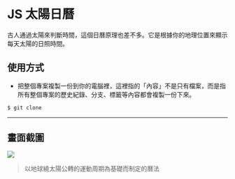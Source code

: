 # JS 太陽日曆

古人通過太陽來判斷時間，這個日曆原理也差不多。它是根據你的地理位置來顯示每天太陽的日照時間。

## 使用方式
- 把整個專案複製一份到你的電腦裡，這裡指的「內容」不是只有檔案，而是指所有整個專案的歷史紀錄、分支、標籤等內容都會複製一份下來。
```sh
$ git clone
```

----

## 畫面截圖
![](https://i.imgur.com/cpabOsV.gif)
> 以地球繞太陽公轉的運動周期為基礎而制定的曆法
